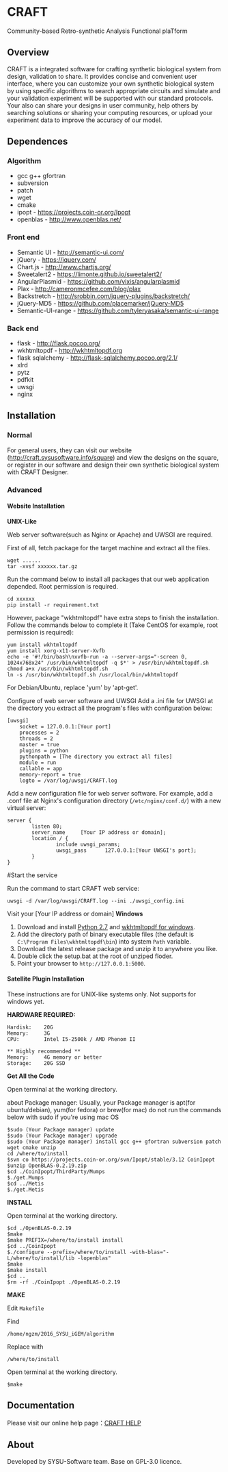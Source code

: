 # CRAFT
Community-based Retro-synthetic Analysis Functional plaTform

## Overview
CRAFT is a integrated software for crafting synthetic biological system from design, validation to share. 
It provides concise and convenient user interface, where you can customize your own synthetic biological system by using specific algorithms to search appropriate circuits and simulate and your validation experiment will be supported with our standard protocols. Your also can share your designs in user community, help others by searching solutions or sharing your computing resources, or upload your experiment data to improve the accuracy of our model.

## Dependences
### Algorithm
- gcc g++ gfortran
- subversion
- patch
- wget
- cmake
- ipopt - https://projects.coin-or.org/Ipopt
- openblas - http://www.openblas.net/

### Front end
 - Semantic UI - http://semantic-ui.com/
 - jQuery - https://jquery.com/
 - Chart.js - http://www.chartjs.org/
 - Sweetalert2 - https://limonte.github.io/sweetalert2/
 - AngularPlasmid - https://github.com/vixis/angularplasmid
 - Plax - http://cameronmcefee.com/blog/plax
 - Backstretch - http://srobbin.com/jquery-plugins/backstretch/
 - jQuery-MD5 - https://github.com/placemarker/jQuery-MD5
 - Semantic-UI-range - https://github.com/tyleryasaka/semantic-ui-range

### Back end
- flask - http://flask.pocoo.org/
- wkhtmltopdf - http://wkhtmltopdf.org
- flask sqlalchemy - http://flask-sqlalchemy.pocoo.org/2.1/
- xlrd
- pytz
- pdfkit
- uwsgi
- nginx

## Installation
### Normal
For general users, they can visit our website (http://craft.sysusoftware.info/square) and view the designs on the square, or register in our software and design their own synthetic biological system with CRAFT Designer.


### Advanced
#### Website Installation
**UNIX-Like**

Web server software(such as Nginx or Apache) and UWSGI are required.

First of all, fetch package for the target machine and extract all the files.
```
wget ......
tar -xvsf xxxxxx.tar.gz
```

Run the command below to install all packages that our web application depended. Root permission is required.
```
cd xxxxxx
pip install -r requirement.txt
```

However, package "wkhtmltopdf" have extra steps to finish the installation. Follow the commands below to complete it (Take CentOS for example, root permission is required):
```
yum install wkhtmltopdf
yum install xorg-x11-server-Xvfb
echo -e '#!/bin/bash\nxvfb-run -a --server-args="-screen 0, 1024x768x24" /usr/bin/wkhtmltopdf -q $*' > /usr/bin/wkhtmltopdf.sh
chmod a+x /usr/bin/wkhtmltopdf.sh
ln -s /usr/bin/wkhtmltopdf.sh /usr/local/bin/wkhtmltopdf
```
For Debian/Ubuntu, replace 'yum' by 'apt-get'.

Configure of web server software and UWSGI
Add a .ini file for UWSGI at the directory you extract all the program's files with configuration below:
```
[uwsgi]
    socket = 127.0.0.1:[Your port]
    processes = 2
    threads = 2
    master = true
    plugins = python
    pythonpath = [The directory you extract all files]
    module = run
    callable = app
    memory-report = true
    logto = /var/log/uwsgi/CRAFT.log
```
Add a new configuration file for web server software. For example, add a .conf file at Nginx's configuration directory (`/etc/nginx/conf.d/`) with a new virtual server:
```
server {
        listen 80;
        server_name     [Your IP address or domain];
        location / {
                include uwsgi_params;
                uwsgi_pass      127.0.0.1:[Your UWSGI's port];
        }
}
```
#Start the service

Run the command to start CRAFT web service:
```
uwsgi -d /var/log/uwsgi/CRAFT.log --ini ./uwsgi_config.ini
```
Visit your [Your IP address or domain]
**Windows**
1. Download and install [Python 2.7](https://www.python.org/downloads/) and [wkhtmltopdf for windows](http://wkhtmltopdf.org/downloads.html).
2. Add the directory path of binary executable files (the default is `C:\Program Files\wkhtmltopdf\bin`) into system `Path` variable.
3. Download the latest release package and unzip it to anywhere you like.
4. Double click the setup.bat at the root of unziped floder.
5. Point your browser to `http://127.0.0.1:5000`.
#### Satellite Plugin Installation
These instructions are for UNIX-like systems only. Not supports for windows yet. 

 **HARDWARE REQUIRED:**
```
Hardisk:	20G
Memory:		3G
CPU:		Intel I5-2500k / AMD Phenom II 

** Highly recommended **
Memory:		4G memory or better
Storage:	20G SSD
```

**Get All the Code**

Open terminal at the working directory.

about Package manager: Usually, your Package manager is apt(for ubuntu/debian), yum(for fedora) or brew(for mac)
do not run the commands below with sudo if you're using mac OS
```
$sudo (Your Package manager) update
$sudo (Your Package manager) upgrade
$sudo (Your Package manager) install gcc g++ gfortran subversion patch wget cmake unzip
cd /where/to/install
$svn co https://projects.coin-or.org/svn/Ipopt/stable/3.12 CoinIpopt
$unzip OpenBLAS-0.2.19.zip
$cd ./CoinIpopt/ThirdParty/Mumps
$./get.Mumps
$cd ../Metis
$./get.Metis
```

 **INSTALL**

Open terminal at the working directory.
```
$cd ./OpenBLAS-0.2.19
$make
$make PREFIX=/where/to/install install
$cd ../CoinIpopt
$./configure --prefix=/where/to/install -with-blas="-L/where/to/install/lib -lopenblas"
$make
$make install
$cd ..
$rm -rf ./CoinIpopt ./OpenBLAS-0.2.19
```

 **MAKE**

Edit `Makefile`

Find

`/home/ngzm/2016_SYSU_iGEM/algorithm`

Replace with

`/where/to/install`

Open terminal at the working directory.
```
$make
```
## Documentation
Please visit our online help page：[CRAFT HELP](http://craft.sysusoftware.info/help)
## About
Developed by SYSU-Software team.
Base on GPL-3.0 licence.